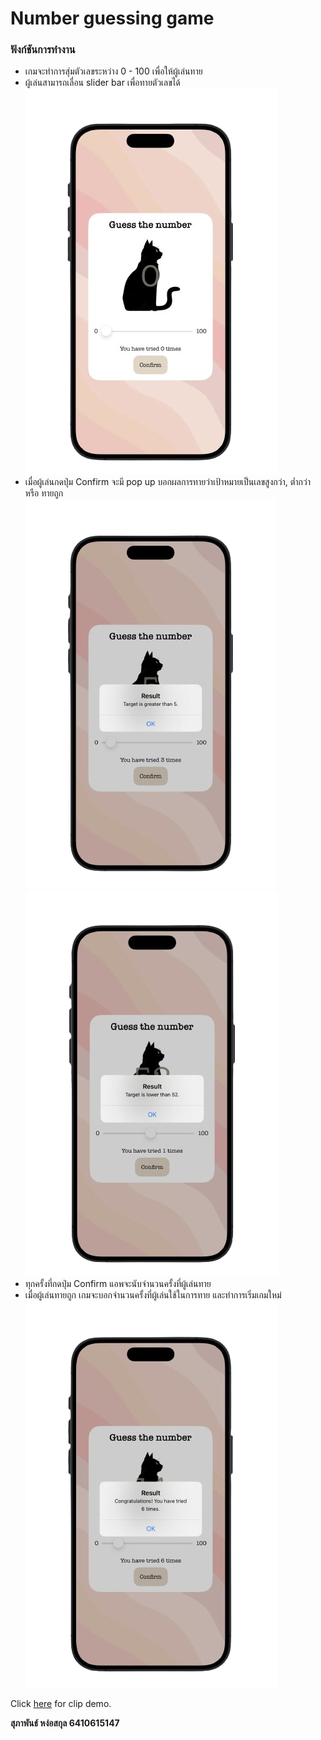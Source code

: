 # Number guessing game

### ฟังก์ชันการทำงาน

- เกมจะทำการสุ่มตัวเลขระหว่าง 0 - 100 เพื่อให้ผู้เล่นทาย
- ผู้เล่นสามารถเลื่อน slider bar เพื่อทายตัวเลขได้\
![alt text](./Images/GameStart.png "Game Start")
-  เมื่อผู้เล่นกดปุ่ม Confirm จะมี pop up บอกผลการทายว่าเป้าหมายเป็นเลขสูงกว่า, ต่ำกว่า หรือ ทายถูก\
![alt text](./Images/ResultGreater.png "Target Greater")\
![alt text](./Images/ResultLower.png "Target Lower")
-  ทุกครั้งที่กดปุ่ม Confirm แอพจะนับจำนวนครั้งที่ผู้เล่นทาย
-  เมื่อผู้เล่นทายถูก เกมจะบอกจำนวนครั้งที่ผู้เล่นใช้ในการทาย และทำการเริ่มเกมใหม่\
![alt text](./Images/ResultCorrect.png "New Game")
   
Click [here](https://drive.google.com/file/d/1S9ZvX1F8HQ2TQVEIOrXdZrKpGkX0XQnp/view?usp=sharing) for clip demo.

**สุภาพันธ์ หง่อสกุล 6410615147**